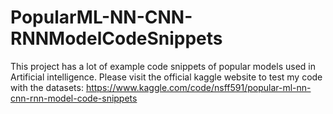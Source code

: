 # PopularML-NN-CNN-RNNModelCodeSnippets
This project has a lot of example code snippets of popular models used in Artificial intelligence. Please visit the official kaggle website to test my code with the datasets: https://www.kaggle.com/code/nsff591/popular-ml-nn-cnn-rnn-model-code-snippets
